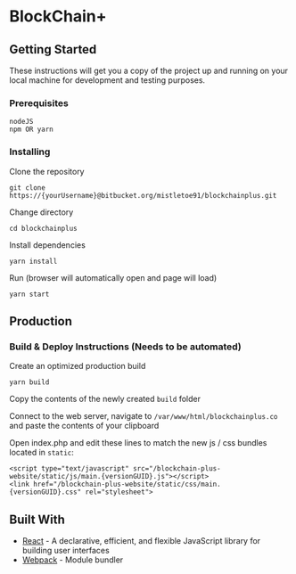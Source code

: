 # BlockChain+

## Getting Started

These instructions will get you a copy of the project up and running on your local machine for development and testing purposes.

### Prerequisites

```
nodeJS
npm OR yarn
```

### Installing

Clone the repository

```
git clone https://{yourUsername}@bitbucket.org/mistletoe91/blockchainplus.git
```

Change directory

```
cd blockchainplus
```

Install dependencies

```
yarn install
```

Run (browser will automatically open and page will load)

```
yarn start
```

## Production

### Build & Deploy Instructions (Needs to be automated)

Create an optimized production build

```
yarn build
```

Copy the contents of the newly created `build` folder

Connect to the web server, navigate to `/var/www/html/blockchainplus.co` and paste the contents of your clipboard

Open index.php and edit these lines to match the new js / css bundles located in `static`:

```
<script type="text/javascript" src="/blockchain-plus-website/static/js/main.{versionGUID}.js"></script>
<link href="/blockchain-plus-website/static/css/main.{versionGUID}.css" rel="stylesheet">
```

## Built With

* [React](https://facebook.github.io/react/) - A declarative, efficient, and flexible JavaScript library for building user interfaces
* [Webpack](https://webpack.github.io/) - Module bundler
